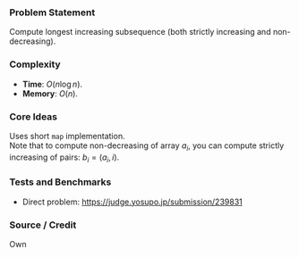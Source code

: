### Problem Statement
Compute longest increasing subsequence (both strictly increasing and non-decreasing).

### Complexity
- **Time**: $O(n \log n)$.
- **Memory**: $O(n)$.

### Core Ideas
Uses short `map` implementation.<br>
Note that to compute non-decreasing of array $a_i$, you can compute strictly increasing of pairs: $b_i = (a_i, i)$.

### Tests and Benchmarks
- Direct problem: https://judge.yosupo.jp/submission/239831

### Source / Credit
Own